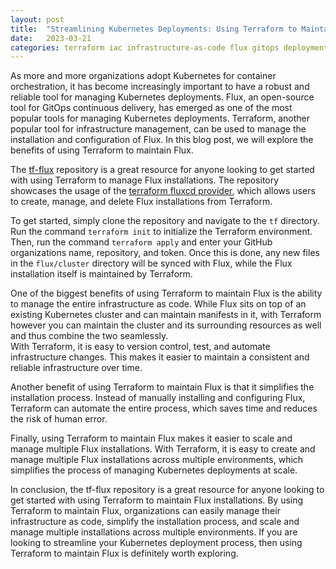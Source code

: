 ```yaml
---
layout: post
title:  "Streamlining Kubernetes Deployments: Using Terraform to Maintain Flux"
date:   2023-03-21
categories: terraform iac infrastructure-as-code flux gitops deployments kubernetes k8s
---
```


As more and more organizations adopt Kubernetes for container orchestration, it has become increasingly important to have a robust and reliable tool for managing Kubernetes deployments. Flux, an open-source tool for GitOps continuous delivery, has emerged as one of the most popular tools for managing Kubernetes deployments. Terraform, another popular tool for infrastructure management, can be used to manage the installation and configuration of Flux. In this blog post, we will explore the benefits of using Terraform to maintain Flux.

The [tf-flux](https://github.com/goseind/tf-flux) repository is a great resource for anyone looking to get started with using Terraform to manage Flux installations. The repository showcases the usage of the [terraform fluxcd provider](https://registry.terraform.io/providers/fluxcd/flux/latest), which allows users to create, manage, and delete Flux installations from Terraform.

To get started, simply clone the repository and navigate to the `tf` directory. Run the command `terraform init` to initialize the Terraform environment. Then, run the command `terraform apply` and enter your GitHub organizations name, repository, and token. Once this is done, any new files in the `flux/cluster` directory will be synced with Flux, while the Flux installation itself is maintained by Terraform.

One of the biggest benefits of using Terraform to maintain Flux is the ability to manage the entire infrastructure as code. While Flux sits on top of an existing Kubernetes cluster and can maintain manifests in it, with Terraform however you can maintain the cluster and its surrounding resources as well and thus combine the two seamlessly.  
With Terraform, it is easy to version control, test, and automate infrastructure changes. This makes it easier to maintain a consistent and reliable infrastructure over time.

Another benefit of using Terraform to maintain Flux is that it simplifies the installation process. Instead of manually installing and configuring Flux, Terraform can automate the entire process, which saves time and reduces the risk of human error.

Finally, using Terraform to maintain Flux makes it easier to scale and manage multiple Flux installations. With Terraform, it is easy to create and manage multiple Flux installations across multiple environments, which simplifies the process of managing Kubernetes deployments at scale.

In conclusion, the tf-flux repository is a great resource for anyone looking to get started with using Terraform to maintain Flux installations. By using Terraform to maintain Flux, organizations can easily manage their infrastructure as code, simplify the installation process, and scale and manage multiple installations across multiple environments. If you are looking to streamline your Kubernetes deployment process, then using Terraform to maintain Flux is definitely worth exploring.
